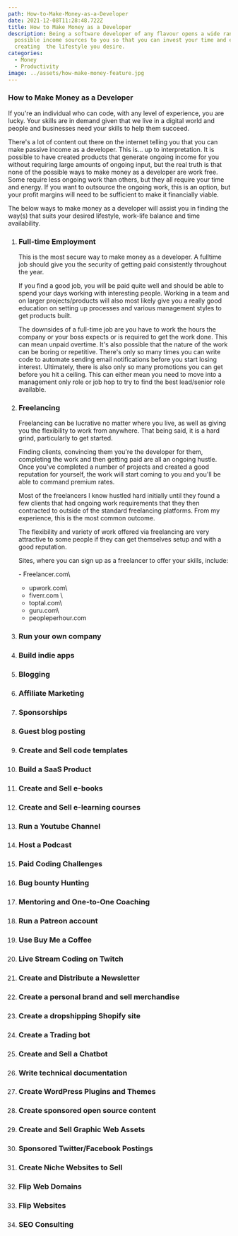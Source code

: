 ```yaml
---
path: How-to-Make-Money-as-a-Developer
date: 2021-12-08T11:28:48.722Z
title: How to Make Money as a Developer
description: Being a software developer of any flavour opens a wide range of
  possible income sources to you so that you can invest your time and energy in
  creating  the lifestyle you desire.
categories:
  - Money
  - Productivity
image: ../assets/how-make-money-feature.jpg
---
```

### How to Make Money as a Developer

If you're an individual who can code, with any level of experience, you are lucky. Your skills are in demand given that we live in a digital world and people and businesses need your skills to help them succeed.

There's a lot of content out there on the internet telling you that you can make passive income as a developer. This is... up to interpretation. It is possible to have created products that generate ongoing income for you without requiring large amounts of ongoing input, but the real truth is that none of the possible ways to make money as a developer are work free. Some require less ongoing work than others, but they all require your time and energy. If you want to outsource the ongoing work, this is an option, but your profit margins will need to be sufficient to make it financially viable.

The below ways to make money as a developer will assist you in finding the way(s) that suits your desired lifestyle, work-life balance and time availability.

1. ### Full-time Employment

   This is the most secure way to make money as a developer. A fulltime job should give you the security of getting paid consistently throughout the year. 

   If you find a good job, you will be paid quite well and should be able to spend your days working with interesting people. Working in a team and on larger projects/products will also most likely give you a really good education on setting up processes and various management styles to get products built.

   The downsides of a full-time job are you have to work the hours the company or your boss expects or is required to get the work done. This can mean unpaid overtime. It's also possible that the nature of the work can be boring or repetitive. There's only so many times you can write code to automate sending email notifications before you start losing interest. Ultimately, there is also only so many promotions you can get before you hit a ceiling. This can either mean you need to move into a management only role or job hop to try to find the best lead/senior role available. 
2. ### Freelancing

   Freelancing can be lucrative no matter where you live, as well as giving you the flexibility to work from anywhere. That being said, it is a hard grind, particularly to get started. 

   Finding clients, convincing them you're the developer for them, completing the work and then getting paid are all an ongoing hustle. Once you've completed a number of projects and created a good reputation for yourself, the work will start coming to you and you'll be able to command premium rates. 

   Most of the freelancers I know hustled hard initially until they found a few clients that had ongoing work requirements that they then contracted to outside of the standard freelancing platforms. From my experience, this is the most common outcome. 

   The flexibility and variety of work offered via freelancing are very attractive to some people if they can get themselves setup and with a good reputation.

   Sites, where you can sign up as a freelancer to offer your skills, include:

   \- Freelancer.com\
   - upwork.com\
   - fiverr.com \
   - toptal.com\
   - guru.com\
   - peopleperhour.com
3. ### Run your own company
4. ### Build indie apps
5. ### Blogging
6. ### Affiliate Marketing
7. ### Sponsorships
8. ### Guest blog posting
9. ### Create and Sell code templates
10. ### Build a SaaS Product
11. ### Create and Sell e-books
12. ### Create and Sell e-learning courses
13. ### Run a Youtube Channel
14. ### Host a Podcast
15. ### Paid Coding Challenges
16. ### Bug bounty Hunting
17. ### Mentoring and One-to-One Coaching
18. ### Run a Patreon account
19. ### Use Buy Me a Coffee
20. ### Live Stream Coding on Twitch
21. ### Create and Distribute a Newsletter
22. ### Create a personal brand and sell merchandise
23. ### Create a dropshipping Shopify site
24. ### Create a Trading bot
25. ### Create and Sell a Chatbot
26. ### Write technical documentation
27. ### Create WordPress Plugins and Themes
28. ### Create sponsored open source content
29. ### Create and Sell Graphic Web Assets
30. ### Sponsored Twitter/Facebook Postings
31. ### Create Niche Websites to Sell
32. ### Flip Web Domains
33. ### Flip Websites
34. ### SEO Consulting